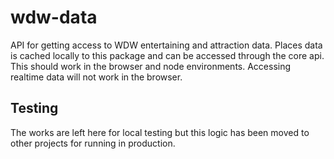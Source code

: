 # wdw-data
API for getting access to WDW entertaining and attraction data.  Places data is cached locally to this package and can be accessed through the core api.  This should work in the browser and node environments.  Accessing realtime data will not work in the browser.

## Testing
The works are left here for local testing but this logic has been moved to other projects for running in production.